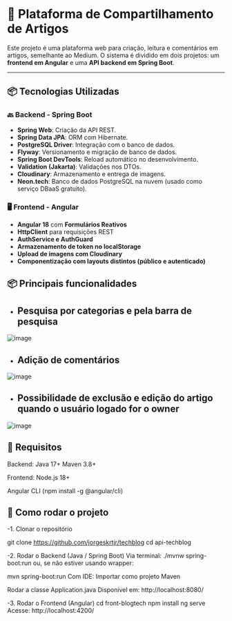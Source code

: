 # 📝 Plataforma de Compartilhamento de Artigos

Este projeto é uma plataforma web para criação, leitura e comentários em artigos, semelhante ao Medium. O sistema é dividido em dois projetos: um **frontend em Angular** e uma **API backend em Spring Boot**.

---

## 📦 Tecnologias Utilizadas

### 🔙 Backend - Spring Boot

- **Spring Web**: Criação da API REST.
- **Spring Data JPA**: ORM com Hibernate.
- **PostgreSQL Driver**: Integração com o banco de dados.
- **Flyway**: Versionamento e migração de banco de dados.
- **Spring Boot DevTools**: Reload automático no desenvolvimento.
- **Validation (Jakarta)**: Validações nos DTOs.
- **Cloudinary**: Armazenamento e entrega de imagens.
- **Neon.tech**: Banco de dados PostgreSQL na nuvem (usado como serviço DBaaS gratuito).

### 🖥️ Frontend - Angular

- **Angular 18** com **Formulários Reativos**
- **HttpClient** para requisições REST
- **AuthService e AuthGuard**
- **Armazenamento de token no localStorage**
- **Upload de imagens com Cloudinary**
- **Componentização com layouts distintos (público e autenticado)**

 
 ## 📦 Principais funcionalidades
- ## **Pesquisa por categorias e pela barra de pesquisa**

 ![image](https://github.com/user-attachments/assets/7085f9ba-8b62-48e2-bbf4-c1c2fde18681)

- ## **Adição de comentários**

 ![image](https://github.com/user-attachments/assets/f2031213-eba4-42df-8875-1303706277dd)

- ##  **Possibilidade de exclusão e edição do artigo quando o usuário logado for o owner**

 ![image](https://github.com/user-attachments/assets/16a20ab6-9930-4a9c-b1c8-8877d51a4549)

## 🧰 Requisitos
Backend:
Java 17+
Maven 3.8+

Frontend:
Node.js 18+ 

Angular CLI (npm install -g @angular/cli)

## 🚀 Como rodar o projeto
-1. Clonar o repositório
   
git clone https://github.com/jorgeskrtjr/techblog
cd api-techblog

-2. Rodar o Backend (Java / Spring Boot)
Via terminal:
./mvnw spring-boot:run
ou, se não estiver usando wrapper:

mvn spring-boot:run
Com IDE: 
Importar como projeto Maven

Rodar a classe Application.java
Disponível em:  http://localhost:8080/

-3. Rodar o Frontend (Angular)
cd front-blogtech
npm install
ng serve
Acesse: http://localhost:4200/

